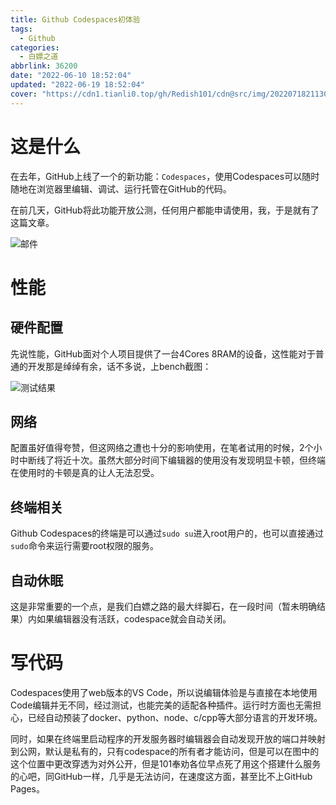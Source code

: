 ```yaml
---
title: Github Codespaces初体验
tags:
  - Github
categories:
  - 白嫖之道
abbrlink: 36200
date: "2022-06-10 18:52:04"
updated: "2022-06-19 18:52:04"
cover: "https://cdn1.tianli0.top/gh/Redish101/cdn@src/img/20220718211307.png"
---
```


# 这是什么

在去年，GitHub上线了一个的新功能：`Codespaces`，使用Codespaces可以随时随地在浏览器里编辑、调试、运行托管在GitHub的代码。

在前几天，GitHub将此功能开放公测，任何用户都能申请使用，我，于是就有了这篇文章。

![邮件](https://cdn1.tianli0.top/gh/Redish101/cdn@src/img/20220610210634.png)

# 性能

## 硬件配置

先说性能，GitHub面对个人项目提供了一台4Cores 8RAM的设备，这性能对于普通的开发那是绰绰有余，话不多说，上bench截图：

![测试结果](https://cdn1.tianli0.top/gh/Redish101/cdn@src/img/20220610211120.png)

## 网络

配置虽好值得夸赞，但这网络之遭也十分的影响使用，在笔者试用的时候，2个小时中断线了将近十次。虽然大部分时间下编辑器的使用没有发现明显卡顿，但终端在使用时的卡顿是真的让人无法忍受。

## 终端相关

Github Codespaces的终端是可以通过`sudo su`进入root用户的，也可以直接通过`sudo`命令来运行需要root权限的服务。

## 自动休眠

这是非常重要的一个点，是我们白嫖之路的最大绊脚石，在一段时间（暂未明确结果）内如果编辑器没有活跃，codespace就会自动关闭。

# 写代码

Codespaces使用了web版本的VS Code，所以说编辑体验是与直接在本地使用Code编辑并无不同，经过测试，也能完美的适配各种插件。运行时方面也无需担心，已经自动预装了docker、python、node、c/cpp等大部分语言的开发环境。

同时，如果在终端里启动程序的开发服务器时编辑器会自动发现开放的端口并映射到公网，默认是私有的，只有codespace的所有者才能访问，但是可以在图中的这个位置中更改穿透为对外公开，但是101奉劝各位早点死了用这个搭建什么服务的心吧，同GitHub一样，几乎是无法访问，在速度这方面，甚至比不上GitHub Pages。
